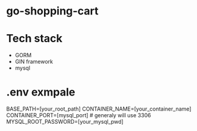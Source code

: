 # go-shopping-cart

# Tech stack

- GORM
- GIN framework
- mysql

# .env exmpale

BASE_PATH=[your_root_path]
CONTAINER_NAME=[your_container_name]
CONTAINER_PORT=[mysql_port] # generaly will use 3306
MYSQL_ROOT_PASSWORD=[your_mysql_pwd]

